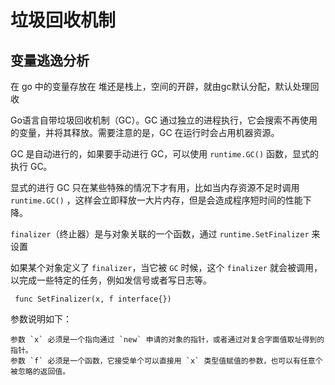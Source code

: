 # 垃圾回收机制

## 变量逃逸分析

在 go 中的变量存放在 堆还是栈上，空间的开辟，就由gc默认分配，默认处理回收

Go语言自带垃圾回收机制（GC）。GC 通过独立的进程执行，它会搜索不再使用的变量，并将其释放。需要注意的是，GC 在运行时会占用机器资源。

GC 是自动进行的，如果要手动进行 GC，可以使用 `runtime.GC()` 函数，显式的执行 GC。

显式的进行 GC 只在某些特殊的情况下才有用，比如当内存资源不足时调用 `runtime.GC()` ，这样会立即释放一大片内存，但是会造成程序短时间的性能下降。

`finalizer`（终止器）是与对象关联的一个函数，通过 `runtime.SetFinalizer` 来设置

如果某个对象定义了 `finalizer`，当它被 `GC` 时候，这个 `finalizer` 就会被调用，以完成一些特定的任务，例如发信号或者写日志等。


` func SetFinalizer(x, f interface{})`

参数说明如下：

    参数 `x` 必须是一个指向通过 `new` 申请的对象的指针，或者通过对复合字面值取址得到的指针。
    参数 `f` 必须是一个函数，它接受单个可以直接用 `x` 类型值赋值的参数，也可以有任意个被忽略的返回值。


